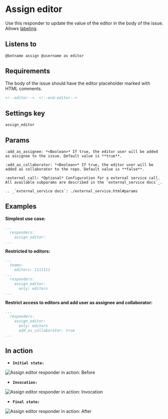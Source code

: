 Assign editor
=============

Use this responder to update the value of the editor in the body of the issue.
Allows [labeling](../labeling).

## Listens to

```
@botname assign @username as editor
```

## Requirements

The body of the issue should have the editor placeholder marked with HTML comments.

```html
<!--editor-->  <!--end-editor-->
```

## Settings key

`assign_editor`

## Params
```eval_rst
:add_as_assignee: *<Boolean>* If true, the editor user will be added as assignee to the issue. Default value is **true**.

:add_as_collaborator: *<Boolean>* If true, the editor user will be added as collaborator to the repo. Default value is **false**.

:external_call: *Optional* Configuration for a external service call. All available subparams are described in the `external_service docs`_.

.. _`external_service docs`: ./external_service.html#params
```

## Examples

**Simplest use case:**
```yaml
...
  responders:
    assign_editor:
...
```

**Restricted to editors:**
```yaml
...
  teams:
    editors: 1111111
...
  responders:
    assign_editor:
      only: editors
...
```

**Restrict access to editors and add user as assignee and collaborator:**
```yaml
...
  responders:
    assign_editor:
      only: editors
      add_as_collaborator: true
...
```

## In action

* **`Initial state:`**

![](../images/responders/assign_editor_1.png "Assign editor responder in action: Before")

* **`Invocation:`**

![](../images/responders/assign_editor_2.png "Assign editor responder in action: Invocation")

* **`Final state:`**

![](../images/responders/assign_editor_3.png "Assign editor responder in action: After")
